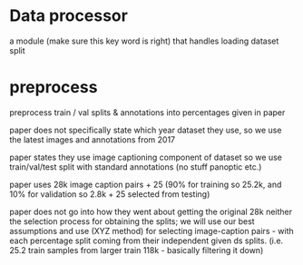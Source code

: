 # Data processor

a module (make sure this key word is right) that handles loading dataset split

# preprocess

preprocess train / val splits & annotations into percentages given in paper

paper does not specifically state which year dataset they use, so we use the latest images and annotations from 2017

paper states they use image captioning component of dataset so we use train/val/test split with standard annotations (no stuff panoptic etc.)

paper uses 28k image caption pairs + 25 (90% for training so 25.2k, and 10% for validation so 2.8k + 25 selected from testing)

paper does not go into how they went about getting the original 28k neither the selection process for obtaining the splits; we will use our best assumptions and use (XYZ method) for selecting image-caption pairs - with each percentage split coming from their independent given ds splits. (i.e. 25.2 train samples from larger train 118k - basically filtering it down)